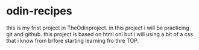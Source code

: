# odin-recipes
this is my frist project in TheOdinproject.
in this project i will be practicing git and github.
this project is based on html onl but i will using a bit of a css that i know from brfore starting learning fro thre TOP.